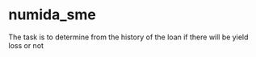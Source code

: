 # numida_sme
The task is to determine from the history of the loan if there will be yield loss or not
